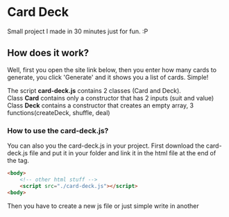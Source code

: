 # Card Deck
 
Small project I made in 30 minutes just for fun. :P

## How does it work?
Well, first you open the site link below, then you enter how many cards to generate, you click 'Generate' and it shows you a list of cards. Simple!

The script **card-deck.js** contains 2 classes (Card and Deck).  
Class **Card** contains only a constructor that has 2 inputs (suit and value)  
Class **Deck** contains a constructor that creates an empty array, 3 functions(createDeck, shuffle, deal)  

### How to use the card-deck.js?

You can also you the card-deck.js in your project. 
First download the card-deck.js file and put it in your folder and link it in the html file at the end of the <body> tag.  
```html
<body>
    <!-- other html stuff -->
    <script src="./card-deck.js"></script>
<body>
```
 
Then you have to create a new js file or just simple write in another <script> tag.  
 
Code:
```javascript
var deck = new Deck(); // Creates an empty deck;
var num = 4;
deck.createDeck(suits, values); // Takes from the arrays 'suits' and 'values' from card-deck.js and creates an array of cards (52)
deck.shuffle(); // Shuffles the deck once. To shuffle it more than once you can use 'deck.shuffleDeck(num)'
//deck.shuffleDeck(3);
var cards = deck.deal(num); // 'num' is a variable and should take an integer between 1 and 52 (1 <= num <= 52)
// Print out the dealt cards
for(var i = 0; i < cards.length; i++)
    console.log(cards[i].value + ' of ' + cards[i].suit);

```

### Download card-deck.js
Download link: https://git.io/JTkzc

### Known bugs:
- The site is not optimized very well for smaller screens, still works tho...  
  
### Link to website:
https://andrejstojkovic.github.io/card-deck/
